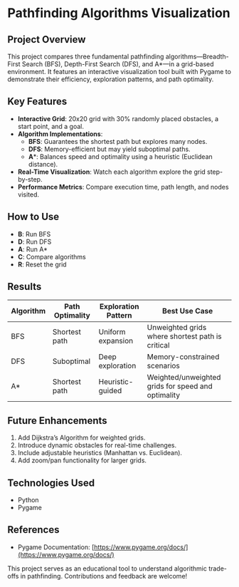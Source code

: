 # Pathfinding Algorithms Visualization

## Project Overview
This project compares three fundamental pathfinding algorithms—Breadth-First Search (BFS), Depth-First Search (DFS), and A*—in a grid-based environment. It features an interactive visualization tool built with Pygame to demonstrate their efficiency, exploration patterns, and path optimality.

## Key Features
- **Interactive Grid**: 20x20 grid with 30% randomly placed obstacles, a start point, and a goal.
- **Algorithm Implementations**:
  - **BFS**: Guarantees the shortest path but explores many nodes.
  - **DFS**: Memory-efficient but may yield suboptimal paths.
  - **A***: Balances speed and optimality using a heuristic (Euclidean distance).
- **Real-Time Visualization**: Watch each algorithm explore the grid step-by-step.
- **Performance Metrics**: Compare execution time, path length, and nodes visited.

## How to Use
- **B**: Run BFS  
- **D**: Run DFS  
- **A**: Run A*  
- **C**: Compare algorithms  
- **R**: Reset the grid  

## Results
| Algorithm | Path Optimality | Exploration Pattern | Best Use Case |
|-----------|----------------|----------------------|---------------|
| BFS       | Shortest path  | Uniform expansion    | Unweighted grids where shortest path is critical |
| DFS       | Suboptimal     | Deep exploration     | Memory-constrained scenarios |
| A*        | Shortest path  | Heuristic-guided     | Weighted/unweighted grids for speed and optimality |

## Future Enhancements
1. Add Dijkstra’s Algorithm for weighted grids.  
2. Introduce dynamic obstacles for real-time challenges.  
3. Include adjustable heuristics (Manhattan vs. Euclidean).  
4. Add zoom/pan functionality for larger grids.  

## Technologies Used
- Python  
- Pygame  

## References
- Pygame Documentation: [https://www.pygame.org/docs/](https://www.pygame.org/docs/)   

This project serves as an educational tool to understand algorithmic trade-offs in pathfinding. Contributions and feedback are welcome!
